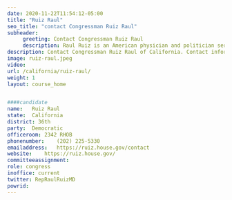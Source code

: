 ```yaml
---
date: 2020-11-22T11:54:12-05:00
title: "Ruiz Raul"
seo_title: "contact Congressman Ruiz Raul"
subheader:
     greeting: Contact Congressman Ruiz Raul 
     description: Raul Ruiz is an American physician and politician serving as the U.S. Representative for California's 36th congressional district since 2013. He is a member of the Democratic Party. Born in Zacatecas City, Mexico, Ruiz grew up in Coachella, California.
description: Contact Congressman Ruiz Raul of California. Contact information for Ruiz Raul includes email address, phone number, and mailing address.
image: ruiz-raul.jpeg
video: 
url: /california/ruiz-raul/
weight: 1
layout: course_home


####candidate
name:	Ruiz Raul
state:	California
district: 36th
party:	Democratic
officeroom:	2342 RHOB
phonenumber:	(202) 225-5330
emailaddress:	https://ruiz.house.gov/contact
website:	https://ruiz.house.gov/
committeeassignment: 
role: congress
inoffice: current
twitter: RepRaulRuizMD
powrid: 
---
```


